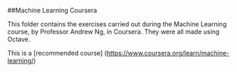 ##Machine Learning Coursera

This folder contains the exercises carried out during the Machine Learning course, by Professor Andrew Ng, in Coursera. 
They were all made using Octave.

This is a [recommended course] (https://www.coursera.org/learn/machine-learning/)
